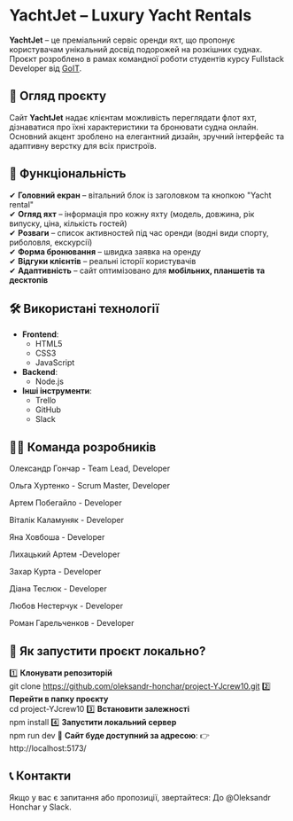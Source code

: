 # YachtJet – Luxury Yacht Rentals

**YachtJet** – це преміальний сервіс оренди яхт, що пропонує користувачам
унікальний досвід подорожей на розкішних суднах. Проєкт розроблено в рамах
командної роботи студентів курсу Fullstack Developer від
[GoIT](https://goit.global/ua/courses/fullstack/).

## 🌊 Огляд проєкту

Сайт **YachtJet** надає клієнтам можливість переглядати флот яхт, дізнаватися
про їхні характеристики та бронювати судна онлайн. Основний акцент зроблено на
елегантний дизайн, зручний інтерфейс та адаптивну верстку для всіх пристроїв.

## 🚀 Функціональність

✔ **Головний екран** – вітальний блок із заголовком та кнопкою "Yacht rental"  
✔ **Огляд яхт** – інформація про кожну яхту (модель, довжина, рік випуску, ціна,
кількість гостей)  
✔ **Розваги** – список активностей під час оренди (водні види спорту, риболовля,
екскурсії)  
✔ **Форма бронювання** – швидка заявка на оренду  
✔ **Відгуки клієнтів** – реальні історії користувачів  
✔ **Адаптивність** – сайт оптимізовано для **мобільних, планшетів та десктопів**

## 🛠 Використані технології

- **Frontend**:
  - HTML5
  - CSS3
  - JavaScript
- **Backend**:
  - Node.js
- **Інші інструменти**:
  - Trello
  - GitHub
  - Slack

## 👨‍💻 Команда розробників

Олександр Гончар - Team Lead, Developer

Ольга Хуртенко - Scrum Master, Developer

Артем Побегайло - Developer

Віталік Каламуняк - Developer

Яна Ховбоша - Developer

Лихацький Артем -Developer

Захар Курта - Developer

Дiана Теслюк - Developer

Любов Нестерчук - Developer

Роман Гарельченков - Developer

## 🔧 Як запустити проєкт локально?

1️⃣ **Клонувати репозиторій**  
 git clone https://github.com/oleksandr-honchar/project-YJcrew10.git 2️⃣ **Перейти
в папку проєкту**  
cd project-YJcrew10 3️⃣ **Встановити залежності**  
npm install 4️⃣ **Запустити локальний сервер**  
npm run dev 📍 **Сайт буде доступний за адресою**: 👉 http://localhost:5173/

## 📞 Контакти

Якщо у вас є запитання або пропозиції, звертайтеся: До @Oleksandr Honchar у
Slack.
